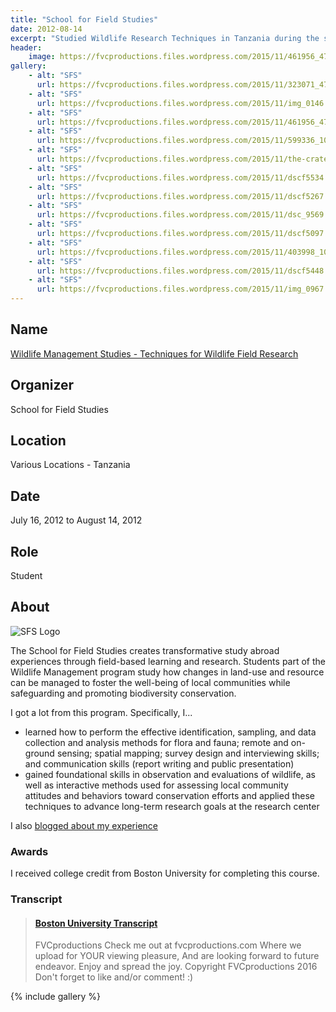 ```yaml
---
title: "School for Field Studies"
date: 2012-08-14
excerpt: "Studied Wildlife Research Techniques in Tanzania during the summer of 2012."
header:
    image: https://fvcproductions.files.wordpress.com/2015/11/461956_476846202328099_271376704_o.jpg
gallery:
    - alt: "SFS"
      url: https://fvcproductions.files.wordpress.com/2015/11/323071_476875508991835_1185245848_o.jpg?w=517&h=342&zoom=2
    - alt: "SFS"
      url: https://fvcproductions.files.wordpress.com/2015/11/img_0146.jpg?w=225&h=169&zoom=2
    - alt: "SFS"
      url: https://fvcproductions.files.wordpress.com/2015/11/461956_476846202328099_271376704_o.jpg?w=225&h=169&zoom=2
    - alt: "SFS"
      url: https://fvcproductions.files.wordpress.com/2015/11/599336_10151111795034456_946669947_n.jpg?w=315&h=210&zoom=2
    - alt: "SFS"
      url: https://fvcproductions.files.wordpress.com/2015/11/the-crater.jpg?w=427&h=210&zoom=2
    - alt: "SFS"
      url: https://fvcproductions.files.wordpress.com/2015/11/dscf5534.jpg?w=235&h=176&zoom=2
    - alt: "SFS"
      url: https://fvcproductions.files.wordpress.com/2015/11/dscf5267.jpg?w=235&h=157&zoom=2
    - alt: "SFS"
      url: https://fvcproductions.files.wordpress.com/2015/11/dsc_9569.jpg?w=507&h=337&zoom=2
    - alt: "SFS"
      url: https://fvcproductions.files.wordpress.com/2015/11/dscf5097.jpg?w=178&h=133&zoom=2
    - alt: "SFS"
      url: https://fvcproductions.files.wordpress.com/2015/11/403998_10151001701941363_1690786442_n.jpg?w=178&h=133&zoom=2
    - alt: "SFS"
      url: https://fvcproductions.files.wordpress.com/2015/11/dscf5448.jpg?w=200&h=133&zoom=2
    - alt: "SFS"
      url: https://fvcproductions.files.wordpress.com/2015/11/img_0967.jpg?w=178&h=133&zoom=2
---
```


## Name

<a title="SFS" href="https://www.fieldstudies.org/eastafrica" target="_blank" rel="noopener">Wildlife Management Studies - Techniques for Wildlife Field Research</a>

## Organizer

School for Field Studies

## Location

Various Locations - Tanzania

## Date

July 16, 2012 to August 14, 2012

## Role

Student

## About

![SFS Logo](https://fvcproductions.files.wordpress.com/2015/11/sfs.png)

The School for Field Studies creates transformative study abroad
experiences through field-based learning and research. Students part of
the Wildlife Management program study how changes in land-use and
resource can be managed to foster the well-being of local communities
while safeguarding and promoting biodiversity conservation.

I got a lot from this program. Specifically, I...

- learned how to perform the effective identification, sampling, and data collection and analysis methods for flora and fauna; remote and on-ground sensing; spatial mapping; survey design and interviewing skills; and communication skills (report writing and public presentation)
- gained foundational skills in observation and evaluations of wildlife, as well as interactive methods used for assessing local community attitudes and behaviors toward conservation efforts and applied these techniques to advance long-term research goals at the research center

I also <a href="https://fvcproductions.com/2013/07/28/blog-post-from-tanzania/" target="_blank" rel="noopener">blogged about my experience</a>

### Awards

I received college credit from Boston University for completing this course.

### Transcript

<blockquote class="embedly-card"><h4><a href="https://www.scribd.com/doc/313099732/Boston-University-Transcript">Boston University Transcript</a></h4><p>FVCproductions Check me out at fvcproductions.com Where we upload for YOUR viewing pleasure, And are looking forward to future endeavor. Enjoy and spread the joy. Copyright FVCproductions 2016 Don't forget to like and/or comment! :)</p></blockquote>

{% include gallery %}